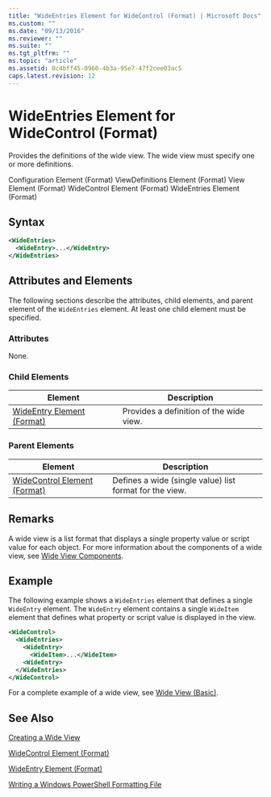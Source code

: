 ```yaml
---
title: "WideEntries Element for WideControl (Format) | Microsoft Docs"
ms.custom: ""
ms.date: "09/13/2016"
ms.reviewer: ""
ms.suite: ""
ms.tgt_pltfrm: ""
ms.topic: "article"
ms.assetid: 0c4bff45-0960-4b3a-95e7-47f2cee03ac5
caps.latest.revision: 12
---
```

# WideEntries Element for WideControl (Format)

Provides the definitions of the wide view. The wide view must specify one or more definitions.

Configuration Element (Format)
ViewDefinitions Element (Format)
View Element (Format)
WideControl Element (Format)
WideEntries Element (Format)

## Syntax

```xml
<WideEntries>
  <WideEntry>...</WideEntry>
</WideEntries>

```

## Attributes and Elements

The following sections describe the attributes, child elements, and parent element of the `WideEntries` element. At least one child element must be specified.

### Attributes

None.

### Child Elements

|Element|Description|
|-------------|-----------------|
|[WideEntry Element (Format)](./wideentry-element-for-widecontrol-format.md)|Provides a definition of the wide view.|

### Parent Elements

|Element|Description|
|-------------|-----------------|
|[WideControl Element (Format)](./widecontrol-element-format.md)|Defines a wide (single value) list format for the view.|

## Remarks

A wide view is a list format that displays a single property value or script value for each object. For more information about the components of a wide view, see [Wide View Components](./creating-a-wide-view.md).

## Example

The following example shows a `WideEntries` element that defines a single `WideEntry` element. The `WideEntry` element contains a single `WideItem` element that defines what property or script value is displayed in the view.

```xml
<WideControl>
  <WideEntries>
    <WideEntry>
      <WideItem>...</WideItem>
    <WideEntry>
  </WideEntries>
</WideControl>
```

For a complete example of a wide view, see [Wide View (Basic)](./wide-view-basic.md).

## See Also

[Creating a Wide View](./creating-a-wide-view.md)

[WideControl Element (Format)](./widecontrol-element-format.md)

[WideEntry Element (Format)](./wideentry-element-for-widecontrol-format.md)

[Writing a Windows PowerShell Formatting File](./writing-a-windows-powershell-formatting-file.md)
